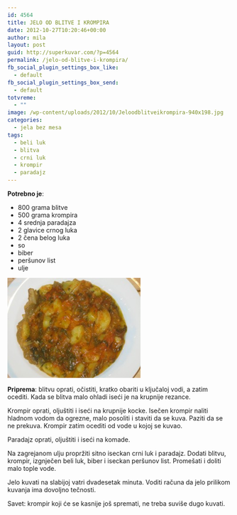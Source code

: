 ```yaml
---
id: 4564
title: JELO OD BLITVE I KROMPIRA
date: 2012-10-27T10:20:46+00:00
author: mila
layout: post
guid: http://superkuvar.com/?p=4564
permalink: /jelo-od-blitve-i-krompira/
fb_social_plugin_settings_box_like:
  - default
fb_social_plugin_settings_box_send:
  - default
totvreme:
  - ""
image: /wp-content/uploads/2012/10/Jeloodblitveikrompira-940x198.jpg
categories:
  - jela bez mesa
tags:
  - beli luk
  - blitva
  - crni luk
  - krompir
  - paradajz
---
```

**Potrebno je**:

  * 800 grama blitve
  * 500 grama krompira
  * 4 srednja paradajza
  * 2 glavice crnog luka
  * 2 čena belog luka
  * so
  * biber
  * peršunov list
  * ulje

<img class="alignnone size-medium wp-image-4565" title="Jeloodblitveikrompira" src="/wp-content/uploads/2012/10/Jeloodblitveikrompira-300x225.jpg" alt="" width="300" height="225" /> 

**Priprema**: blitvu oprati, očistiti, kratko obariti u ključaloj vodi, a zatim ocediti. Kada se blitva malo ohladi iseći je na krupnije rezance.

Krompir oprati, oljuštiti i iseći na krupnije kocke. Isečen krompir naliti hladnom vodom da ogrezne, malo posoliti i staviti da se kuva. Paziti da se ne prekuva. Krompir zatim ocediti od vode u kojoj se kuvao.

Paradajz oprati, oljuštiti i iseći na komade.

Na zagrejanom ulju propržiti sitno iseckan crni luk i paradajz. Dodati blitvu, krompir, izgnječen beli luk, biber i iseckan peršunov list. Promešati i doliti malo tople vode.

Jelo kuvati na slabijoj vatri dvadesetak minuta. Voditi računa da jelo prilikom kuvanja ima dovoljno tečnosti.

Savet: krompir koji će se kasnije još spremati, ne treba suviše dugo kuvati.